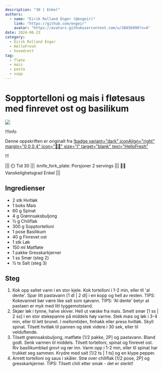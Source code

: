 ```yaml
---
description: "30 | Enkel"
authors:
  - name: "Eirik Rolland Enger (@engeir)"
    link: "https://github.com/engeir"
    avatar: "https://avatars.githubusercontent.com/u/38856990?v=4"
date: 2024-06-23
category:
  - Eirik Rolland Enger
  - HelloFresh
  - hovedrett
tag:
  - fløte
  - mais
  - pasta
  - sopp
---
```


# Sopptortelloni og mais i fløtesaus med finrevet ost og basilikum

![](/static/sopptortelloni-og-mais-i-flotesaus-med-finrevet-ost-og-basilikum/sopptortelloni-og-mais-i-flotesaus-med-finrevet-ost-og-basilikum.webp)

!!!info

Denne oppskriften er originalt fra
[!badge variant="dark" iconAlign="right" margin="0 0 0 4" icon=":cook:" size="l" target="blank" text="HelloFresh"](https://www.hellofresh.no/recipes/sopptortelloni-og-mais-i-flotesaus-6613d4f417fb871fe34ec987)

!!!

<!-- dprint-ignore-start -->
||| :timer_clock: Tid
30
||| :knife_fork_plate: Porsjoner
2 servings
||| :cook: Vanskelighetsgrad
Enkel
|||
<!-- dprint-ignore-end -->

## Ingredienser

- 2 stk Hvitløk
- 1 boks Mais
- 60 g Spinat
- 4 g Grønnsaksbuljong
- ½ g Chiliflak
- 300 g Sopptortelloni
- 1 pose Basilikum
- 40 g Finrevet ost
- 1 stk Løk
- 150 ml Matfløte
- 1 pakke Gresskarkjerner
- 1 ss Smør (steg 2)
- ½ ts Salt (steg 3)

## Steg

1. Kok opp saltet vann i en stor kjele. Kok tortelloni i 1-2 min, eller til 'al dente'.
   Spar litt pastavann [1 dl | 2 dl] i en kopp og hell av resten. TIPS: Kokevannet bør
   være like salt som sjøvann. TIPS: 'Al dente' betyr at pastaen er myk med litt
   tyggemotstand.
2. Skjær løk i tynne, halve skiver. Hell ut væske fra mais. Smelt smør [1 ss | 2 ss] i
   en stor stekepanne på middels høy varme. Stek mais og løk i 3-4 min, eller til lett
   brunet. I mellomtiden, finhakk eller press hvitløk. Skyll spinat. Tilsett hvitløk til
   pannen og stek videre i 30 sek, eller til velduftende.
3. Tilsett grønnsaksbuljong, matfløte [1/2 pakke, 2P] og pastavann. Bland godt. Senk
   varmen til middels. Tilsett tortelloni, spinat og finrevet ost. Riv basilikumblad
   grovt og rør inn. Varm opp i 1-2 min, eller til spinat har trukket seg sammen. Krydre
   med salt [1/2 ts | 1 ts] og en klype pepper.
4. Anrett tortelloni og saus i skåler. Strø over chiliflak [1/2 pose, 2P] og
   gresskarkjerner. TIPS: Tilsett chili etter smak - det er sterkt!

<script type="application/ld+json">
{
  "author": {
    "@type": "Person",
    "name": "HelloFresh",
    "url": "https://www.hellofresh.no/recipes/sopptortelloni-og-mais-i-flotesaus-6613d4f417fb871fe34ec987"
  },
  "image": "https://img.hellofresh.com/f_auto,fl_lossy,h_640,q_auto,w_1200/hellofresh_s3/image/HF_Y24_R20_W01_SE_C18150-2_seeds_edit_Main_low-e25b448d.jpg",
  "site_name": "HelloFresh",
  "@context": "https://schema.org",
  "@type": "Recipe",
  "recipeCategory": "",
  "cookTime": 15,
  "recipeCuisine": "Fusion",
  "publisher": {
    "@type": "Organization",
    "name": "hellofresh.com"
  },
  "recipeIngredient": [
    "2 stk Hvitløk",
    "1 boks Mais",
    "60 g Spinat",
    "4 g Grønnsaksbuljong",
    "½ g Chiliflak",
    "300 g Sopptortelloni",
    "1 pose Basilikum",
    "40 g Finrevet ost",
    "1 stk Løk",
    "150 ml Matfløte",
    "1 pakke Gresskarkjerner",
    "1 ss Smør (steg 2)",
    "½ ts Salt (steg 3)"
  ],
  "recipeInstructions": [
    {
      "@type": "HowToStep",
      "text": "Kok opp saltet vann i en stor kjele. Kok tortelloni i 1-2 min, eller til 'al dente'. Spar litt pastavann [1 dl | 2 dl] i en kopp og hell av resten. TIPS: Kokevannet bør være like salt som sjøvann. TIPS: 'Al dente' betyr at pastaen er myk med litt tyggemotstand."
    },
    {
      "@type": "HowToStep",
      "text": "Skjær løk i tynne, halve skiver. Hell ut væske fra mais. Smelt smør [1 ss | 2 ss] i en stor stekepanne på middels høy varme. Stek mais og løk i 3-4 min, eller til lett brunet. I mellomtiden, finhakk eller press hvitløk. Skyll spinat. Tilsett hvitløk til pannen og stek videre i 30 sek, eller til velduftende."
    },
    {
      "@type": "HowToStep",
      "text": "Tilsett grønnsaksbuljong, matfløte [1/2 pakke, 2P] og pastavann. Bland godt. Senk varmen til middels. Tilsett tortelloni, spinat og finrevet ost. Riv basilikumblad grovt og rør inn. Varm opp i 1-2 min, eller til spinat har trukket seg sammen. Krydre med salt [1/2 ts | 1 ts] og en klype pepper."
    },
    {
      "@type": "HowToStep",
      "text": "Anrett tortelloni og saus i skåler. Strø over chiliflak [1/2 pose, 2P] og gresskarkjerner. TIPS: Tilsett chili etter smak - det er sterkt!"
    }
  ],
  "inLanguage": "nb-NO",
  "nutrition": {
    "@type": "NutritionInformation",
    "calories": "777 kcal",
    "fatContent": "40 g",
    "saturatedFatContent": "20 g",
    "carbohydrateContent": "72 g",
    "sugarContent": "14.7 g",
    "proteinContent": "28.2 g",
    "sodiumContent": "408 mg",
    "servingSize": "410"
  },
  "prepTime": 15,
  "name": "Sopptortelloni og mais i fløtesaus med finrevet ost og basilikum",
  "totalTime": 30,
  "recipeYield": "2 servings",
  "pattern": "sopptortelloni-og-mais-i-flotesaus-med-finrevet-ost-og-basilikum"
}
</script>
